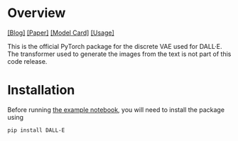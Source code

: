 # Overview

[[Blog]](https://openai.com/blog/dall-e/) [[Paper]](https://arxiv.org/abs/2102.12092) [[Model Card]](model_card.md) [[Usage]](notebooks/usage.ipynb)

This is the official PyTorch package for the discrete VAE used for DALL·E. The transformer used to generate the images from the text is not part of this code release.

# Installation

Before running [the example notebook](notebooks/usage.ipynb), you will need to install the package using

	pip install DALL-E
